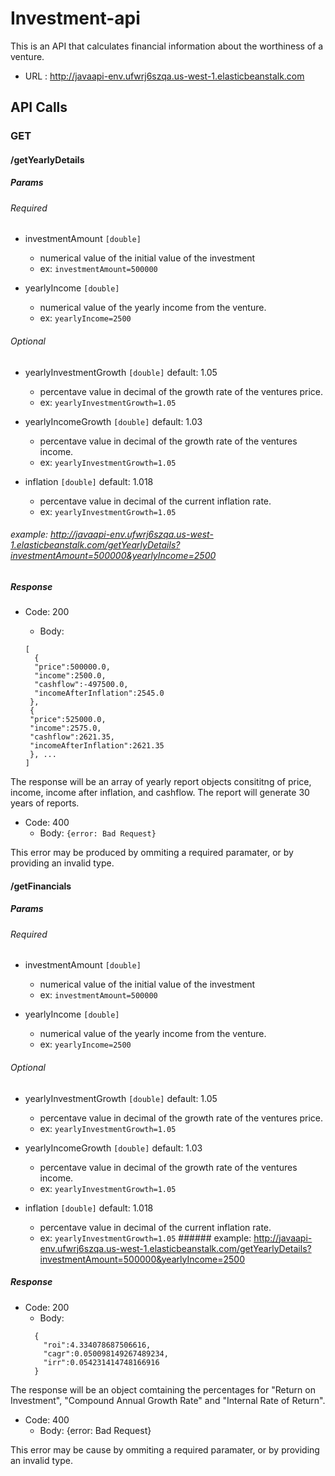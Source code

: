 # Investment-api

This is an API that calculates financial information about the worthiness of a venture. 

* URL : http://javaapi-env.ufwrj6szqa.us-west-1.elasticbeanstalk.com

 ## API Calls

 ### GET
  #### /getYearlyDetails
  
   ##### Params
    
   ###### Required
   
   * investmentAmount ```[double]```
        * numerical value of the initial value of the investment
        * ex: ```investmentAmount=500000```
      
   * yearlyIncome ```[double]```
      * numerical value of the yearly income from the venture.
       * ex: ```yearlyIncome=2500```
        
  ###### Optional
  
  * yearlyInvestmentGrowth ```[double]``` default: 1.05  
       * percentave value in decimal of the growth rate of the ventures price.
       * ex: ```yearlyInvestmentGrowth=1.05```
       
   * yearlyIncomeGrowth ```[double]``` default: 1.03
       * percentave value in decimal of the growth rate of the ventures income.
       * ex: ```yearlyInvestmentGrowth=1.05```
       
   * inflation ```[double]``` default: 1.018
       * percentave value in decimal of the current inflation rate.
       * ex: ```yearlyInvestmentGrowth=1.05```
      
   ###### example: http://javaapi-env.ufwrj6szqa.us-west-1.elasticbeanstalk.com/getYearlyDetails?investmentAmount=500000&yearlyIncome=2500   
  

##### Response
  
  * Code: 200
  
      * Body: 
      ```
      [
        {
        "price":500000.0,
        "income":2500.0,
        "cashflow":-497500.0,
        "incomeAfterInflation":2545.0
       },
       {
       "price":525000.0,
       "income":2575.0,
       "cashflow":2621.35,
       "incomeAfterInflation":2621.35
       }, ...
     ]
    
   The response will be an array of yearly report objects consititng of price, income, income after inflation, and cashflow. The report will generate 30 years of reports.
       
   * Code: 400
      * Body: ```{error: Bad Request}```
    
  This error may be produced by ommiting a required paramater, or by providing an invalid type.
   
  #### /getFinancials
  
   ##### Params
    
   ###### Required
   
   * investmentAmount ```[double]```
        * numerical value of the initial value of the investment
        * ex: ```investmentAmount=500000```
      
   * yearlyIncome ```[double]```
      * numerical value of the yearly income from the venture.
       * ex: ```yearlyIncome=2500```
        
  ###### Optional
  
  * yearlyInvestmentGrowth ```[double]``` default: 1.05  
       * percentave value in decimal of the growth rate of the ventures price.
       * ex: ```yearlyInvestmentGrowth=1.05```
       
   * yearlyIncomeGrowth ```[double]``` default: 1.03
       * percentave value in decimal of the growth rate of the ventures income.
       * ex: ```yearlyInvestmentGrowth=1.05```
       
   * inflation ```[double]``` default: 1.018
       * percentave value in decimal of the current inflation rate.
       * ex: ```yearlyInvestmentGrowth=1.05```
    ###### example: http://javaapi-env.ufwrj6szqa.us-west-1.elasticbeanstalk.com/getYearlyDetails?investmentAmount=500000&yearlyIncome=2500
    
   ##### Response
  
   * Code: 200
      * Body:
      ```
        {
          "roi":4.334078687506616,
          "cagr":0.050098149267489234,
          "irr":0.054231414748166916
        }
        ```
  The response will be an object comtaining the percentages for "Return on Investment", "Compound Annual Growth Rate" and "Internal Rate of Return".
    
   * Code: 400
      * Body: {error: Bad Request}
    
  This error may be cause by ommiting a required paramater, or by providing an invalid type.
